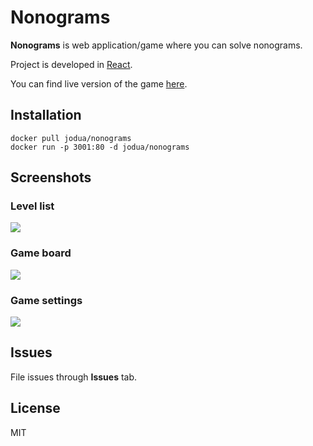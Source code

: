 
# Nonograms

**Nonograms** is web application/game where you can solve nonograms.

Project is developed in [React](https://reactjs.org/).

You can find live version of the game [here](https://nonograms.jodua.pl).

## Installation

```
docker pull jodua/nonograms
docker run -p 3001:80 -d jodua/nonograms
```

## Screenshots

### Level list

![](https://i.imgur.com/QehH0y1.png)

### Game board

![](https://i.imgur.com/BeuRHaj.png)

### Game settings

![](https://i.imgur.com/rc9d7kq.png)

## Issues

File issues through **Issues** tab.

## License

MIT